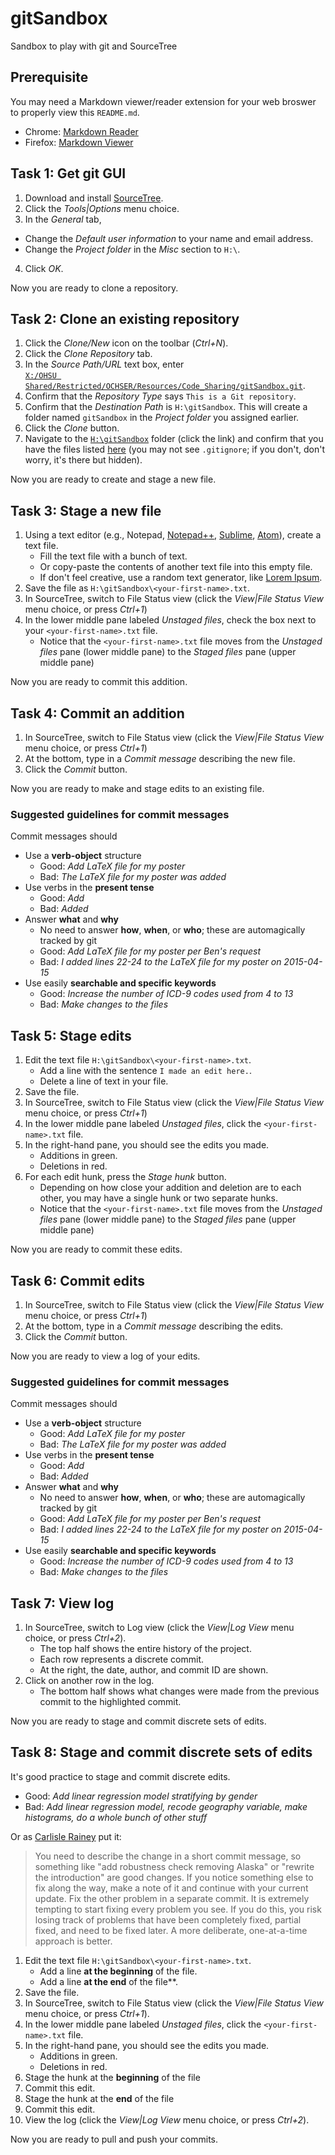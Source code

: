 # gitSandbox
Sandbox to play with git and SourceTree


## Prerequisite

You may need a Markdown viewer/reader extension for your web broswer to properly view this `README.md`.

* Chrome: [Markdown Reader](https://chrome.google.com/webstore/detail/markdown-reader/gpoigdifkoadgajcincpilkjmejcaanc?hl=en)
* Firefox: [Markdown Viewer](https://addons.mozilla.org/en-us/firefox/addon/markdown-viewer/)


## Task 1: Get git GUI

1. Download and install [SourceTree](http://www.sourcetreeapp.com/).
2. Click the *Tools|Options* menu choice.
3. In the *General* tab,
  * Change the *Default user information* to your name and email address.
  * Change the *Project folder* in the *Misc* section to `H:\`.
4. Click *OK*.

Now you are ready to clone a repository.


## Task 2: Clone an existing repository

1. Click the *Clone/New* icon on the toolbar (*Ctrl+N*).
2. Click the *Clone Repository* tab.
3. In the *Source Path/URL* text box, enter  
    [`X:/OHSU Shared/Restricted/OCHSER/Resources/Code_Sharing/gitSandbox.git`](file:///X:/OHSU%20Shared/Restricted/OCHSER/Resources/Code_Sharing/gitSandbox.git/).
4. Confirm that the *Repository Type* says `This is a Git repository`.
5. Confirm that the *Destination Path* is `H:\gitSandbox`. This will create a folder named `gitSandbox` in the *Project folder* you assigned earlier.
5. Click the *Clone* button.
6. Navigate to the [`H:\gitSandbox`](file:H:/gitSandbox/) folder (click the link) and confirm that you have the files listed [here](https://github.com/benjamin-chan/gitSandbox/tree/StartHere) (you may not see `.gitignore`; if you don't, don't worry, it's there but hidden).

Now you are ready to create and stage a new file.


## Task 3: Stage a new file

1. Using a text editor (e.g., Notepad, [Notepad++](http://notepad-plus-plus.org/), [Sublime](http://www.sublimetext.com/), [Atom](https://atom.io/)), create a text file.
    * Fill the text file with a bunch of text.
    * Or copy-paste the contents of another text file into this empty file.
    * If don't feel creative, use a random text generator, like [Lorem Ipsum](http://www.lipsum.com/).
2. Save the file as `H:\gitSandbox\<your-first-name>.txt`.
3. In SourceTree, switch to File Status view (click the *View|File Status View* menu choice, or press *Ctrl+1*)
4. In the lower middle pane labeled *Unstaged files*, check the box next to your `<your-first-name>.txt` file.
    * Notice that the `<your-first-name>.txt` file moves from the *Unstaged files* pane (lower middle pane) to the *Staged files* pane (upper middle pane)

Now you are ready to commit this addition.


## Task 4: Commit an addition

1. In SourceTree, switch to File Status view (click the *View|File Status View* menu choice, or press *Ctrl+1*)
2. At the bottom, type in a *Commit message* describing the new file.
3. Click the *Commit* button.

Now you are ready to make and stage edits to an existing file.

### Suggested guidelines for commit messages

Commit messages should

* Use a **verb-object** structure
    * Good: *Add LaTeX file for my poster*
    * Bad: *The LaTeX file for my poster was added*
* Use verbs in the **present tense**
    * Good: *Add*
    * Bad: *Added*
* Answer **what** and **why**
    * No need to answer **how**, **when**, or **who**; these are automagically tracked by git
    * Good: *Add LaTeX file for my poster per Ben's request*
    * Bad: *I added lines 22-24 to the LaTeX file for my poster on 2015-04-15*
* Use easily **searchable and specific keywords**
    * Good: *Increase the number of ICD-9 codes used from 4 to 13*
    * Bad: *Make changes to the files*


## Task 5: Stage edits

1. Edit the text file `H:\gitSandbox\<your-first-name>.txt`.
    * Add a line with the sentence `I made an edit here.`.
    * Delete a line of text in your file.
2. Save the file.
3. In SourceTree, switch to File Status view (click the *View|File Status View* menu choice, or press *Ctrl+1*)
4. In the lower middle pane labeled *Unstaged files*, click the `<your-first-name>.txt` file.
5. In the right-hand pane, you should see the edits you made.
    * Additions in green.
    * Deletions in red.
6. For each edit hunk, press the *Stage hunk* button.
    * Depending on how close your addition and deletion are to each other, you may have a single hunk or two separate hunks.
    * Notice that the `<your-first-name>.txt` file moves from the *Unstaged files* pane (lower middle pane) to the *Staged files* pane (upper middle pane)

Now you are ready to commit these edits.


## Task 6: Commit edits

1. In SourceTree, switch to File Status view (click the *View|File Status View* menu choice, or press *Ctrl+1*)
2. At the bottom, type in a *Commit message* describing the edits.
3. Click the *Commit* button.

Now you are ready to view a log of your edits.

### Suggested guidelines for commit messages

Commit messages should

* Use a **verb-object** structure
    * Good: *Add LaTeX file for my poster*
    * Bad: *The LaTeX file for my poster was added*
* Use verbs in the **present tense**
    * Good: *Add*
    * Bad: *Added*
* Answer **what** and **why**
    * No need to answer **how**, **when**, or **who**; these are automagically tracked by git
    * Good: *Add LaTeX file for my poster per Ben's request*
    * Bad: *I added lines 22-24 to the LaTeX file for my poster on 2015-04-15*
* Use easily **searchable and specific keywords**
    * Good: *Increase the number of ICD-9 codes used from 4 to 13*
    * Bad: *Make changes to the files*


## Task 7: View log

1. In SourceTree, switch to Log view (click the *View|Log View* menu choice, or press *Ctrl+2*).
    * The top half shows the entire history of the project.
    * Each row represents a discrete commit.
    * At the right, the date, author, and commit ID are shown.
2. Click on another row in the log.
    * The bottom half shows what changes were made from the previous commit to the highlighted commit.

Now you are ready to stage and commit discrete sets of edits.


## Task 8: Stage and commit discrete sets of edits

It's good practice to stage and commit discrete edits.

* Good: *Add linear regression model stratifying by gender*
* Bad: *Add linear regression model, recode geography variable, make histograms, do a whole bunch of other stuff*

Or as [Carlisle Rainey](https://github.com/carlislerainey/git-for-political-science/blob/master/git.md) put it:

> You need to describe the change in a short commit message, so something like
> "add robustness check removing Alaska" or "rewrite the introduction" are good
> changes. If you notice something else to fix along the way, make a note of it
> and continue with your current update. Fix the other problem in a separate
> commit. It is extremely tempting to start fixing every problem you see. If you
> do this, you risk losing track of problems that have been completely fixed, partial
> fixed, and need to be fixed later. A more deliberate, one-at-a-time approach
> is better.

1. Edit the text file `H:\gitSandbox\<your-first-name>.txt`.
    * Add a line **at the beginning** of the file.
    * Add a line **at the end** of the file**.
2. Save the file.
3. In SourceTree, switch to File Status view (click the *View|File Status View* menu choice, or press *Ctrl+1*).
4. In the lower middle pane labeled *Unstaged files*, click the `<your-first-name>.txt` file.
5. In the right-hand pane, you should see the edits you made.
    * Additions in green.
    * Deletions in red.
6. Stage the hunk at the **beginning** of the file
7. Commit this edit.
8. Stage the hunk at the **end** of the file
9. Commit this edit.
10. View the log (click the *View|Log View* menu choice, or press *Ctrl+2*).

Now you are ready to pull and push your commits.
